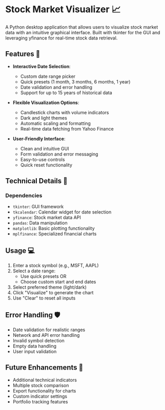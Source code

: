 # Stock Market Visualizer 📈

A Python desktop application that allows users to visualize stock market data with an intuitive graphical interface. Built with tkinter for the GUI and leveraging yfinance for real-time stock data retrieval.

## Features 🌟

- **Interactive Date Selection**: 
  - Custom date range picker
  - Quick presets (1 month, 3 months, 6 months, 1 year)
  - Date validation and error handling
  - Support for up to 15 years of historical data

- **Flexible Visualization Options**:
  - Candlestick charts with volume indicators
  - Dark and light themes
  - Automatic scaling and formatting
  - Real-time data fetching from Yahoo Finance

- **User-Friendly Interface**:
  - Clean and intuitive GUI
  - Form validation and error messaging
  - Easy-to-use controls
  - Quick reset functionality

## Technical Details 🔧

### Dependencies
- `tkinter`: GUI framework
- `tkcalendar`: Calendar widget for date selection
- `yfinance`: Stock market data API
- `pandas`: Data manipulation
- `matplotlib`: Basic plotting functionality
- `mplfinance`: Specialized financial charts

## Usage 💻

1. Enter a stock symbol (e.g., MSFT, AAPL)
2. Select a date range:
   - Use quick presets OR
   - Choose custom start and end dates
3. Select preferred theme (light/dark)
4. Click "Visualize" to generate the chart
5. Use "Clear" to reset all inputs


## Error Handling 🛡️

- Date validation for realistic ranges
- Network and API error handling
- Invalid symbol detection
- Empty data handling
- User input validation

## Future Enhancements 🔮

- Additional technical indicators
- Multiple stock comparison
- Export functionality for charts
- Custom indicator settings
- Portfolio tracking features
